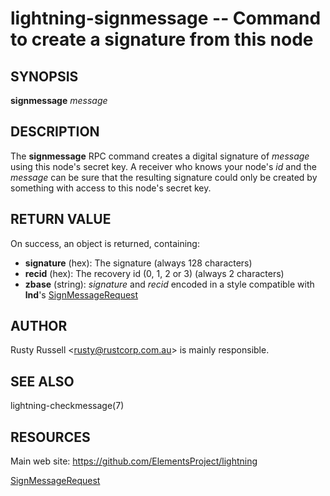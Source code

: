 lightning-signmessage -- Command to create a signature from this node
=====================================================================

SYNOPSIS
--------

**signmessage** *message*

DESCRIPTION
-----------

The **signmessage** RPC command creates a digital signature of
*message* using this node's secret key.  A receiver who knows your
node's *id* and the *message* can be sure that the resulting signature could
only be created by something with access to this node's secret key.

RETURN VALUE
------------

[comment]: # (GENERATE-FROM-SCHEMA-START)
On success, an object is returned, containing:

- **signature** (hex): The signature (always 128 characters)
- **recid** (hex): The recovery id (0, 1, 2 or 3) (always 2 characters)
- **zbase** (string): *signature* and *recid* encoded in a style compatible with **lnd**'s [SignMessageRequest](https://api.lightning.community/#grpc-request-signmessagerequest)

[comment]: # (GENERATE-FROM-SCHEMA-END)

AUTHOR
------

Rusty Russell <<rusty@rustcorp.com.au>> is mainly responsible.

SEE ALSO
--------

lightning-checkmessage(7)

RESOURCES
---------

Main web site: <https://github.com/ElementsProject/lightning>

[SignMessageRequest](https://api.lightning.community/#grpc-request-signmessagerequest)

[comment]: # ( SHA256STAMP:04bac6c24dea9dbf1f0d42015b1452875154d4f270e264fbad5145ed4b747448)
